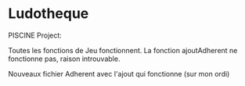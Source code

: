 # Ludotheque
PISCINE Project:

Toutes les fonctions de Jeu fonctionnent.
La fonction ajoutAdherent ne fonctionne pas, raison introuvable.

Nouveaux fichier Adherent avec l'ajout qui fonctionne (sur mon ordi)
